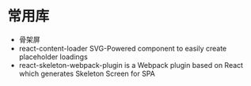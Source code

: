 # 常用库

- 骨架屏
- react-content-loader SVG-Powered component to easily create placeholder loadings
- react-skeleton-webpack-plugin is a Webpack plugin based on React which generates Skeleton Screen for SPA
